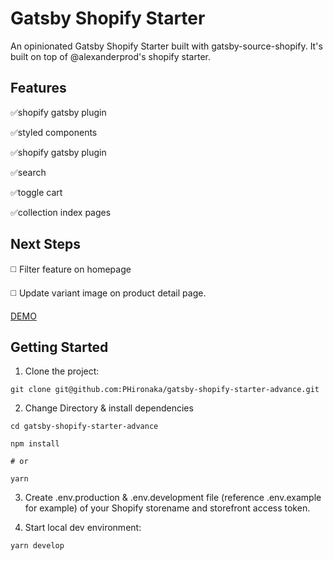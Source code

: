 # **Gatsby Shopify Starter**

An opinionated Gatsby Shopify Starter built with gatsby-source-shopify. It's built on top of @alexanderprod's shopify starter.

## Features

✅shopify gatsby plugin

✅styled components

✅shopify gatsby plugin

✅search

✅toggle cart

✅collection index pages


## Next Steps

◻️ Filter feature on homepage

◻️ Update variant image on product detail page.










[DEMO](https://gatsby-shopify-store-example.netlify.com)

## Getting Started

1. Clone the project:

``` 
git clone git@github.com:PHironaka/gatsby-shopify-starter-advance.git 
```

2. Change Directory & install dependencies

``` 
cd gatsby-shopify-starter-advance

npm install 

# or

yarn
```

3. Create .env.production & .env.development file (reference .env.example for example) of your Shopify storename and storefront access token.

4. Start local dev environment:

```
yarn develop
```